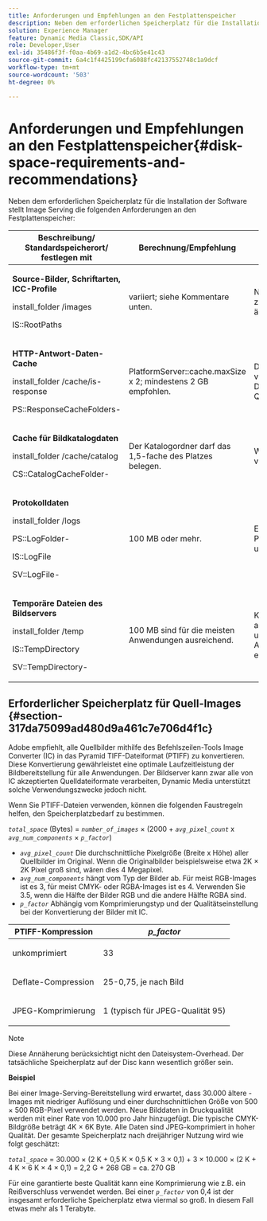 ```yaml
---
title: Anforderungen und Empfehlungen an den Festplattenspeicher
description: Neben dem erforderlichen Speicherplatz für die Installation der Software stellt Image Serving die folgenden Anforderungen an den erforderlichen Speicherplatz.
solution: Experience Manager
feature: Dynamic Media Classic,SDK/API
role: Developer,User
exl-id: 35486f3f-f0aa-4b69-a1d2-4bc6b5e41c43
source-git-commit: 6a4c1f4425199cfa6088fc42137552748c1a9dcf
workflow-type: tm+mt
source-wordcount: '503'
ht-degree: 0%

---
```


# Anforderungen und Empfehlungen an den Festplattenspeicher{#disk-space-requirements-and-recommendations}

Neben dem erforderlichen Speicherplatz für die Installation der Software stellt Image Serving die folgenden Anforderungen an den Festplattenspeicher:

<table id="table_0AE363AB76304F258A19E43500FE8423"> 
 <thead> 
  <tr> 
   <th class="entry"> <b>Beschreibung/ Standardspeicherort/ festlegen mit</b> </th> 
   <th class="entry"> <b>Berechnung/Empfehlung</b> </th> 
   <th class="entry"> <b>Kommentare</b> </th> 
  </tr> 
 </thead>
 <tbody> 
  <tr> 
   <td> <p><b>Source-Bilder, Schriftarten, ICC-Profile</b> </p> <p> <span class="filepath"> <span class="varname"> install_folder </span>/images </span> <span class="codeph"></span> </p> <p> <span class="codeph"> IS::RootPaths </span> </p> </td> 
   <td> <p>variiert; siehe Kommentare unten. </p> </td> 
   <td> <p>Nur für den Bildserver muss zugänglich sein. Die Server ändern die Daten nie. </p> </td> 
  </tr> 
  <tr> 
   <td> <p><b>HTTP-Antwort-Daten-Cache</b> </p> <p> <span class="filepath"> <span class="varname"> install_folder </span>/cache/is-response </span> </p> <p> <span class="codeph"> PS::ResponseCacheFolders-</span> </p> </td> 
   <td> <p> <span class="codeph"> PlatformServer::cache.maxSize </span> x 2; mindestens 2 GB empfohlen. </p> </td> 
   <td> <p>Dieser Cache speichert auch verschachtelte/eingebettete Daten und fremde Quellbilder. </p> </td> 
  </tr> 
  <tr> 
   <td> <p><b>Cache für Bildkatalogdaten</b> </p> <p> <span class="filepath"> <span class="varname"> install_folder </span>/cache/catalog </span> </p> <p> <span class="codeph"> CS::CatalogCacheFolder-</span> </p> </td> 
   <td> <p>Der Katalogordner darf das 1,5-fache des Platzes belegen. </p> </td> 
   <td> <p>Wird beim erstmaligen Laden von Katalogen befüllt. </p> </td> 
  </tr> 
  <tr> 
   <td> <p><b>Protokolldaten</b> </p> <p> <span class="filepath"> <span class="varname"> install_folder </span>/logs </span> </p> <p> <span class="codeph"> PS::LogFolder-</span> </p> <p> <span class="codeph"> IS::LogFile </span> </p> <p> <span class="codeph"> SV::LogFile-</span> </p> </td> 
   <td> <p>100 MB oder mehr. </p> </td> 
   <td> <p>Er variiert je nach Protokollierungskonfiguration und Server-Nutzung. </p> </td> 
  </tr> 
  <tr> 
   <td> <p><b>Temporäre Dateien des Bildservers</b> </p> <p> <span class="filepath"> <span class="varname"> install_folder </span>/temp </span> </p> <p> <span class="codeph"> IS::TempDirectory </span> </p> <p> <span class="codeph"> SV::TempDirectory-</span> </p> </td> 
   <td> <p>100 MB sind für die meisten Anwendungen ausreichend. </p> </td> 
   <td> <p>Kurzlebige Daten; kann für andere Quellbilder als PTIFF und bestimmte Antwortbildformate erforderlich sein. </p> </td> 
  </tr> 
 </tbody> 
</table>

## Erforderlicher Speicherplatz für Quell-Images {#section-317da75099ad480d9a461c7e706d4f1c}

Adobe empfiehlt, alle Quellbilder mithilfe des Befehlszeilen-Tools Image Converter (IC) in das Pyramid TIFF-Dateiformat (PTIFF) zu konvertieren. Diese Konvertierung gewährleistet eine optimale Laufzeitleistung der Bildbereitstellung für alle Anwendungen. Der Bildserver kann zwar alle von IC akzeptierten Quelldateiformate verarbeiten, Dynamic Media unterstützt solche Verwendungszwecke jedoch nicht.

Wenn Sie PTIFF-Dateien verwenden, können die folgenden Faustregeln helfen, den Speicherplatzbedarf zu bestimmen.

*`total_space`* (Bytes) = *`number_of_images`* × (2000 + *`avg_pixel_count`* x *`avg_num_components`* × *`p_factor`*)

* *`avg_pixel_count`* Die durchschnittliche Pixelgröße (Breite x Höhe) aller Quellbilder im Original. Wenn die Originalbilder beispielsweise etwa 2K × 2K Pixel groß sind, wären dies 4 Megapixel.
* *`avg_num_components`* hängt vom Typ der Bilder ab. Für meist RGB-Images ist es 3, für meist CMYK- oder RGBA-Images ist es 4. Verwenden Sie 3.5, wenn die Hälfte der Bilder RGB und die andere Hälfte RGBA sind.
* *`p_factor`* Abhängig vom Komprimierungstyp und der Qualitätseinstellung bei der Konvertierung der Bilder mit IC.

<table id="table_89995BECF30243569954819D07DA2A2F"> 
 <thead> 
  <tr> 
   <th class="entry"> <b>PTIFF-Kompression</b> </th> 
   <th class="entry"> <b><i>p_factor</i></b> </th> 
  </tr> 
 </thead>
 <tbody> 
  <tr> 
   <td> <p>unkomprimiert </p> </td> 
   <td> <p> 33 </p> </td> 
  </tr> 
  <tr> 
   <td> <p>Deflate-Compression </p> </td> 
   <td> <p> 25-0,75, je nach Bild </p> </td> 
  </tr> 
  <tr> 
   <td> <p>JPEG-Komprimierung </p> </td> 
   <td> <p> 1 (typisch für JPEG-Qualität 95) </p> </td> 
  </tr> 
 </tbody> 
</table>

>[!NOTE]
>
>Diese Annäherung berücksichtigt nicht den Dateisystem-Overhead. Der tatsächliche Speicherplatz auf der Disc kann wesentlich größer sein.

**Beispiel**

Bei einer Image-Serving-Bereitstellung wird erwartet, dass 30.000 ältere -Images mit niedriger Auflösung und einer durchschnittlichen Größe von 500 × 500 RGB-Pixel verwendet werden. Neue Bilddaten in Druckqualität werden mit einer Rate von 10.000 pro Jahr hinzugefügt. Die typische CMYK-Bildgröße beträgt 4K × 6K Byte. Alle Daten sind JPEG-komprimiert in hoher Qualität. Der gesamte Speicherplatz nach dreijähriger Nutzung wird wie folgt geschätzt:

*`total_space`* = 30.000 × (2 K + 0,5 K × 0,5 K × 3 × 0,1) + 3 × 10.000 × (2 K + 4 K × 6 K × 4 × 0,1) = 2,2 G + 268 GB = ca. 270 GB

Für eine garantierte beste Qualität kann eine Komprimierung wie z.B. ein Reißverschluss verwendet werden. Bei einer *`p_factor`* von 0,4 ist der insgesamt erforderliche Speicherplatz etwa viermal so groß. In diesem Fall etwas mehr als 1 Terabyte.
